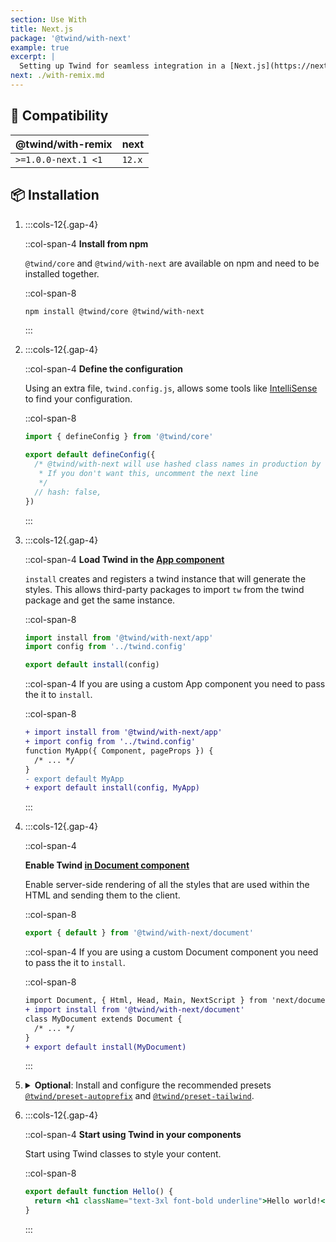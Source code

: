 ```yaml
---
section: Use With
title: Next.js
package: '@twind/with-next'
example: true
excerpt: |
  Setting up Twind for seamless integration in a [Next.js](https://nextjs.org) project.
next: ./with-remix.md
---
```


## 🤝 Compatibility

| @twind/with-remix   | next   |
| ------------------- | ------ |
| `>=1.0.0-next.1 <1` | `12.x` |

## 📦 Installation

1. :::cols-12{.gap-4}

   ::col-span-4
   **Install from npm**

   `@twind/core` and `@twind/with-next` are available on npm and need to be installed together.

   ::col-span-8

   ```sh
   npm install @twind/core @twind/with-next
   ```

   :::

1. :::cols-12{.gap-4}

   ::col-span-4
   **Define the configuration**

   Using an extra file, `twind.config.js`, allows some tools like [IntelliSense](./installation) to find your configuration.

   ::col-span-8

   ```js title="twind.config.js"
   import { defineConfig } from '@twind/core'

   export default defineConfig({
     /* @twind/with-next will use hashed class names in production by default
      * If you don't want this, uncomment the next line
      */
     // hash: false,
   })
   ```

   :::

1. :::cols-12{.gap-4}

   ::col-span-4
   **Load Twind in the [App component](https://nextjs.org/docs/advanced-features/custom-app)**

   `install` creates and registers a twind instance that will generate the styles. This allows third-party packages to import `tw` from the twind package and get the same instance.

   ::col-span-8

   ```js title="pages/_app.js"
   import install from '@twind/with-next/app'
   import config from '../twind.config'

   export default install(config)
   ```

   ::col-span-4
   If you are using a custom App component you need to pass the it to `install`.

   ::col-span-8

   ```diff title="pages/_app.js"
   + import install from '@twind/with-next/app'
   + import config from '../twind.config'
   function MyApp({ Component, pageProps }) {
     /* ... */
   }
   - export default MyApp
   + export default install(config, MyApp)
   ```

   :::

1. :::cols-12{.gap-4}

   ::col-span-4

   **Enable Twind [in Document component](https://nextjs.org/docs/advanced-features/custom-document)**

   Enable server-side rendering of all the styles that are used within the HTML and sending them to the client.

   ::col-span-8

   ```js title="pages/_document.js"
   export { default } from '@twind/with-next/document'
   ```

   ::col-span-4
   If you are using a custom Document component you need to pass the it to `install`.

   ::col-span-8

   ```diff title="pages/_document.js"
   import Document, { Html, Head, Main, NextScript } from 'next/document'
   + import install from '@twind/with-next/document'
   class MyDocument extends Document {
     /* ... */
   }
   + export default install(MyDocument)
   ```

   :::

1. <details>
   <summary><strong>Optional</strong>: Install and configure the recommended presets <a href="./preset-autoprefix"><code>@twind/preset-autoprefix</code></a> and <a href="./preset-tailwind"><code>@twind/preset-tailwind</code></a>.</summary>

   :::cols-12{.gap-4}

   ::col-span-4
   **Install the presets**

   All presets are [available on npm](https://www.npmjs.com/search?q=keywords:twind-preset).

   ::col-span-8

   ```sh
   npm install @twind/preset-autoprefix @twind/preset-tailwind
   ```

   :::

   :::cols-12{.gap-4}

   ::col-span-4
   **Configure the presets**

   Each preset must be added to the `presets` array in the configuration.

   ::col-span-8

   ```js title="twind.config.js" [2-3,6]
   import { defineConfig } from '@twind/core'
   import presetAutoprefix from '@twind/preset-autoprefix'
   import presetTailwind from '@twind/preset-tailwind'

   export default defineConfig({
     presets: [presetAutoprefix(), presetTailwind()],
   })
   ```

   :::

   </details>

1. :::cols-12{.gap-4}

   ::col-span-4
   **Start using Twind in your components**

   Start using Twind classes to style your content.

   ::col-span-8

   ```jsx title="pages/index.js"
   export default function Hello() {
     return <h1 className="text-3xl font-bold underline">Hello world!</h1>
   }
   ```

   :::
